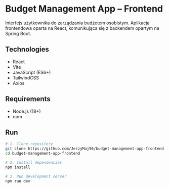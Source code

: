 # Budget Management App – Frontend

Interfejs użytkownika do zarządzania budżetem osobistym. Aplikacja frontendowa oparta na React, komunikująca się z backendem opartym na Spring Boot.

## Technologies

- React
- Vite
- JavaScript (ES6+)
- TailwindCSS
- Axios

## Requirements

- Node.js (18+)
- npm

## Run

```bash
# 1. Clone repository
git clone https://github.com/JerzyMaj96/budget-management-app-frontend.git
cd budget-management-app-frontend

# 2. Install dependencies
npm install

# 3. Run development server
npm run dev
